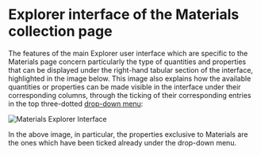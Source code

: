 # Explorer interface of the Materials collection page

The features of the main Explorer user interface which are specific to the Materials page concern particularly the type of quantities and properties that can be displayed under the right-hand tabular section of the interface, highlighted in the image below. This image also explains how the available quantities or properties can be made visible in the interface under their corresponding columns, through the ticking of their corresponding entries in the top three-dotted [drop-down menu](/entities-general/ui/explorer.md):

![Materials Explorer Interface](/images/materials-explorer-interface.png "Materials Explorer Interface")

In the above image, in particular, the properties exclusive to Materials are the ones which have been ticked already under the drop-down menu.


